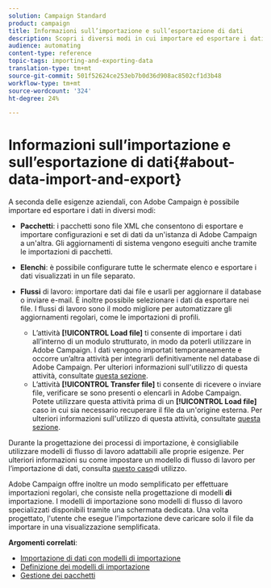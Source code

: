 ```yaml
---
solution: Campaign Standard
product: campaign
title: Informazioni sull’importazione e sull’esportazione di dati
description: Scopri i diversi modi in cui importare ed esportare i dati con  Adobe Campaign.
audience: automating
content-type: reference
topic-tags: importing-and-exporting-data
translation-type: tm+mt
source-git-commit: 501f52624ce253eb7b0d36d908ac8502cf1d3b48
workflow-type: tm+mt
source-wordcount: '324'
ht-degree: 24%

---
```



# Informazioni sull’importazione e sull’esportazione di dati{#about-data-import-and-export}

A seconda delle esigenze aziendali, con  Adobe Campaign è possibile importare ed esportare i dati in diversi modi:

* **Pacchetti**: i pacchetti sono file XML che consentono di esportare e importare configurazioni e set di dati da un&#39;istanza di Adobe Campaign  a un&#39;altra. Gli aggiornamenti di sistema vengono eseguiti anche tramite le importazioni di pacchetti.
* **Elenchi**: è possibile configurare tutte le schermate elenco e esportare i dati visualizzati in un file separato.
* **Flussi** di lavoro: importare dati dai file e usarli per aggiornare il database o inviare e-mail. È inoltre possibile selezionare i dati da esportare nei file. I flussi di lavoro sono il modo migliore per automatizzare gli aggiornamenti regolari, come le importazioni di profili.

   * L’attività **[!UICONTROL Load file]** ti consente di importare i dati all’interno di un modulo strutturato, in modo da poterli utilizzare in Adobe Campaign. I dati vengono importati temporaneamente e occorre un’altra attività per integrarli definitivamente nel database di Adobe Campaign. Per ulteriori informazioni sull&#39;utilizzo di questa attività, consultate [questa sezione](../../automating/using/load-file.md).
   * L’attività **[!UICONTROL Transfer file]** ti consente di ricevere o inviare file, verificare se sono presenti o elencarli in Adobe Campaign. Potete utilizzare questa attività prima di un **[!UICONTROL Load file]** caso in cui sia necessario recuperare il file da un&#39;origine esterna. Per ulteriori informazioni sull&#39;utilizzo di questa attività, consultate [questa sezione](../../automating/using/transfer-file.md).

Durante la progettazione dei processi di importazione, è consigliabile utilizzare modelli di flusso di lavoro adattabili alle proprie esigenze. Per ulteriori informazioni su come impostare un modello di flusso di lavoro per l’importazione di dati, consulta [questo caso](../../automating/using/creating-import-workflow-templates.md)di utilizzo.

 Adobe Campaign offre inoltre un modo semplificato per effettuare importazioni regolari, che consiste nella progettazione di modelli **di** importazione. I modelli di importazione sono modelli di flusso di lavoro specializzati disponibili tramite una schermata dedicata. Una volta progettato, l&#39;utente che esegue l&#39;importazione deve caricare solo il file da importare in una visualizzazione semplificata.

**Argomenti correlati**:

* [Importazione di dati con modelli di importazione](../../automating/using/importing-data-with-import-templates.md)
* [Definizione dei modelli di importazione](../../automating/using/importing-data-with-import-templates.md#setting-up-import-templates)
* [Gestione dei pacchetti](../../automating/using/managing-packages.md)
